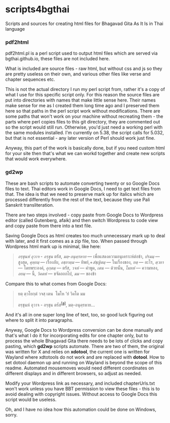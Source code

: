 # scripts4bgthai
Scripts and sources for creating html files for Bhagavad Gita As It Is in Thai language

### pdf2html

pdf2html.pl is a perl script used to output html files which are served via bgthai.github.io, these files are not included here.

What is included are source files - raw html, but without css and js so they are pretty useless on their own, and various other files like verse and chapter sequences etc.

This is not the actual directory I run my perl script from, rather it's a copy of what I use for this specific script only. For this reason the source files are put into directories with names that make little sense here. Their names make sense for me as I created them long time ago and I preserved them here so that paths in the perl script work without modifications. There are some paths that won't work on your machine without recreating them - the parts where perl copies files to this git directory, they are commented out so the script would still run. Otherwise, you'd just need a working perl with the same modules installed. I'm currently on 5.38, the script calls for 5.032, but that is not essential - any later version of Perl should work just fine.

Anyway, this part of the work is basically done, but if you need custom html for your site then that's what we can workd together and create new scripts that would work everywhere.

### gd2wp

These are bash scripts to automate converting twenty or so Google Docs files to text. Thai editors work in Google Docs, I need to get text files from that. The idea is that we need to preserve mark up for italics which are processed differently from the rest of the text, because they use Pali Sanskrit transliteration.

There are two steps involved - copy paste from Google Docs to Wordpress editor (called Gutenberg, afaik) and then switch Wordpress to code view and copy paste from there into a text file.

Saving Google Docs as html creates too much unnecessary mark up to deal with later, and it first comes as a zip file, too. When passed through Wordpress html mark up is minimal, like here:

> <!-- wp:paragraph -->
> <p><em>อรฺชุนห์ อุวาจ</em> - <em>อรฺชุน</em> ตรัส, <em>มตฺ-อนุคฺรหาย</em> — เพื่อแสดงความอนุเคราะห์ต่อข้า, <em>ปรมมฺ</em> — สูงสุด, <em>คุหฺยมฺ</em> — เรื่องลับ, <em>อธฺยาตฺม</em> — ทิพย์,+<em>สํชฺญิตมฺ</em> — ในเรื่องของ, <em>ยตฺ</em> — อะไร, <em>ตฺวยา</em> — โดยพระองค์, <em>อุกฺตมฺ</em> — ตรัส, <em>วจห์</em> — คำพูด, <em>เตน</em> — ด้วยนั้น, <em>โมหห์</em> — ความหลง, <em>อยมฺ</em> — นี้, <em>วิคตห์</em> — ขจัดออกไป, <em>มม</em> — ของข้า</p>
> <!-- /wp:paragraph -->

Compare this to what comes from Google Docs:

> <p class="c1"><span class="c0 c10">&#3618;&#3605;&#3642; &#3605;&#3642;&#3623;&#3650;&#3618;&#3585;&#3642;&#3605;&#3661; &#3623;&#3592;&#3626;&#3642; &#3648;&#3605;&#3609; &nbsp;&#3650;&#3617;&#3650;&#3627; &rsquo;&#3618;&#3661; &#3623;&#3636;&#3588;&#3650;&#3605; &#3617;&#3617;</span></p><p class="c15"><span class="c0">&#3629;&#3619;&#3642;&#3594;&#3640;&#3609;&#3627;&#3660; &#3629;&#3640;&#3623;&#3634;&#3592;</span><span class="c2">&nbsp;- </span><span class="c0">&#3629;&#3619;&#3642;&#3594;&#3640;&#3609;</span><span class="c2">&nbsp;&#3605;&#3619;&#3633;&#3626;</span><sup><a href="#cmnt1" id="cmnt_ref1">[a]</a></sup><span class="c2">, </span><span class="c0">&#3617;&#3605;&#3642;-&#3629;&#3609;&#3640;&#3588;&#3642;&#3619;&#3627;&#3634;&#3618;</span>...

And it's all in one super long line of text, too, so good luck figuring out where to split it into paragraphs.

Anyway, Google Docs to Wordpress conversion can be done manually and that's what I do it for incorporating edits for one chapter only, but to process the whole Bhagavad Gita there needs to be lots of clicks and copy pasting, which **gd2wp** scripts automate. There are two of them, the original was written for X and relies on **xdotool**, the current one is written for Wayland where xdtotools do not work and are replaced with **dotool**. How to set dotool daemon up and running on Wayland is beyond the scope of this readme. Automated mousemoves would need different coordinates on different displays and in different browsers, so adjust as needed.

Modify your Wordpress link  as necessary, and included chapterUrls.txt won't work unless you have BBT permission to view these files - this is to avoid dealing with copyright issues. Without access to Google Docs this script would be useless.

Oh, and I have no idea how this automation could be done on Windows, sorry.



